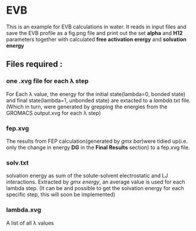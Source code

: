 # EVB
This is an example for EVB calculations in water. It reads in input files and save the EVB profile as a fig.png file and print out the set **alpha** and **H12** parameters together with calculated **free activation erergy** and **solvation energy** 

## Files required :
### one .xvg file for each &lambda; step
For Each &lambda; value, the energy for the initial state(lambda=0, bonded state) and final state(lambda=1, unbonded state) are extacted to a $lambda$.txt file. (Which in turn, were generated by grepping the energies from the GROMACS output.xvg for each &lambda; step)

### fep.xvg
The results from FEP calculation(generated by *gmx bar*)were tidied up(i.e. only the change in energy **DG** in the **Final Results** section) to a fep.xvg file.

### solv.txt 
solvation energy as sum of the solute-solvent electrostatic and LJ interactions. Extracted by *gmx energy*, an average value is used for each lambda step. (It can be and possible to get the solvation energy for each specific step, this will soon be implemented) 

### lambda.xvg
A list of all &lambda; values 
